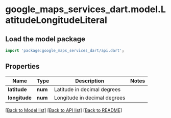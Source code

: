 # google_maps_services_dart.model.LatitudeLongitudeLiteral

## Load the model package
```dart
import 'package:google_maps_services_dart/api.dart';
```

## Properties
Name | Type | Description | Notes
------------ | ------------- | ------------- | -------------
**latitude** | **num** | Latitude in decimal degrees | 
**longitude** | **num** | Longitude in decimal degrees | 

[[Back to Model list]](../README.md#documentation-for-models) [[Back to API list]](../README.md#documentation-for-api-endpoints) [[Back to README]](../README.md)


